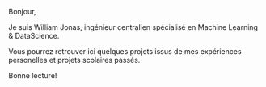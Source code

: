 Bonjour,

Je suis William Jonas, ingénieur centralien spécialisé en Machine Learning & DataScience.

Vous pourrez retrouver ici quelques projets issus de mes expériences personelles et projets scolaires passés.

Bonne lecture!
